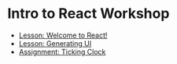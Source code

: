 # Intro to React Workshop

- [Lesson: Welcome to React!](./01.Lessons/01.Welcome.md)
- [Lesson: Generating UI](./01.Lessons/02.GeneratingUI.md)
- [Assignment: Ticking Clock](./02.Assignments/01.TickingClock.md)